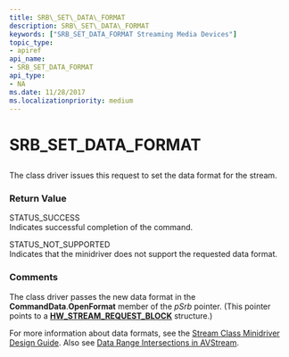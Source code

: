 ```yaml
---
title: SRB\_SET\_DATA\_FORMAT
description: SRB\_SET\_DATA\_FORMAT
keywords: ["SRB_SET_DATA_FORMAT Streaming Media Devices"]
topic_type:
- apiref
api_name:
- SRB_SET_DATA_FORMAT
api_type:
- NA
ms.date: 11/28/2017
ms.localizationpriority: medium
---
```


# SRB\_SET\_DATA\_FORMAT


## <span id="ddk_srb_set_data_format_ks"></span><span id="DDK_SRB_SET_DATA_FORMAT_KS"></span>


The class driver issues this request to set the data format for the stream.

### <span id="return_value"></span><span id="RETURN_VALUE"></span>Return Value

<span id="STATUS_SUCCESS"></span><span id="status_success"></span>STATUS\_SUCCESS  
Indicates successful completion of the command.

<span id="STATUS_NOT_SUPPORTED"></span><span id="status_not_supported"></span>STATUS\_NOT\_SUPPORTED  
Indicates that the minidriver does not support the requested data format.

### Comments

The class driver passes the new data format in the **CommandData**.**OpenFormat** member of the *pSrb* pointer. (This pointer points to a [**HW\_STREAM\_REQUEST\_BLOCK**](/windows-hardware/drivers/ddi/strmini/ns-strmini-_hw_stream_request_block) structure.)

For more information about data formats, see the [Stream Class Minidriver Design Guide](./streaming-minidrivers2.md). Also see [Data Range Intersections in AVStream](./data-range-intersections-in-avstream.md).

 

